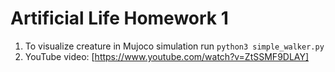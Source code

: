 # Artificial Life Homework 1
1. To visualize creature in Mujoco simulation run `python3 simple_walker.py`
1. YouTube video: [https://www.youtube.com/watch?v=ZtSSMF9DLAY]